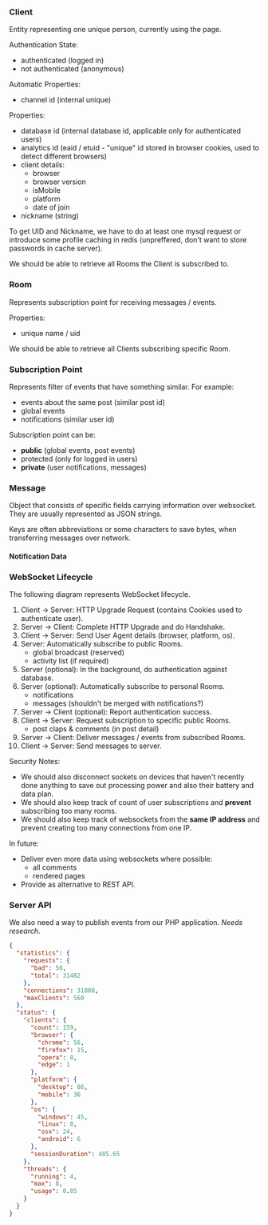 
### Client

Entity representing one unique person, currently using the page.

Authentication State:
- authenticated (logged in)
- not authenticated (anonymous)

Automatic Properties:
- channel id (internal unique)

Properties:
- database id (internal database id, applicable only for authenticated users)
- analytics id (eaid / etuid - "unique" id stored in browser cookies, used to detect different browsers)
- client details:
  - browser
  - browser version
  - isMobile
  - platform
  - date of join
- nickname (string)

To get UID and Nickname, we have to do at least one mysql request or
 introduce some profile caching in redis (unpreffered, don't want to store
 passwords in cache server).
 
We should be able to retrieve all Rooms the Client is subscribed to.

### Room

Represents subscription point for receiving messages / events.

Properties:
- unique name / uid

We should be able to retrieve all Clients subscribing specific Room. 

### Subscription Point

Represents filter of events that have something similar. For example:
- events about the same post (similar post id)
- global events
- notifications (similar user id)

Subscription point can be: 
- **public** (global events, post events)
- protected (only for logged in users)
- **private** (user notifications, messages)

### Message

Object that consists of specific fields carrying information over websocket. They
 are usually represented as JSON strings.

Keys are often abbreviations or some characters to save bytes, when transferring
 messages over network.

#### Notification Data

### WebSocket Lifecycle

The following diagram represents WebSocket lifecycle.

1. Client -> Server: HTTP Upgrade Request (contains Cookies used to authenticate user).
2. Server -> Client: Complete HTTP Upgrade and do Handshake.
3. Client -> Server: Send User Agent details (browser, platform, os).
4. Server: Automatically subscribe to public Rooms.
   - global broadcast (reserved)
   - activity list (if required)
5. Server (optional): In the background, do authentication against database.
6. Server (optional): Automatically subscribe to personal Rooms.
   - notifications
   - messages (shouldn't be merged with notifications?)
7. Server -> Client (optional): Report authentication success.
8. Client -> Server: Request subscription to specific public Rooms.
   - post claps & comments (in post detail)
9. Server -> Client: Deliver messages / events from subscribed Rooms.
10. Client -> Server: Send messages to server.

Security Notes:

- We should also disconnect sockets on devices that haven't recently done anything to 
save out processing power and also their battery and data plan.
- We should also keep track of count of user subscriptions and **prevent** subscribing 
 too many rooms.
- We should also keep track of websockets from the **same IP address** and prevent creating
 too many connections from one IP.
 
In future:

- Deliver even more data using websockets where possible:
  - all comments
  - rendered pages
- Provide as alternative to REST API.
 
### Server API

We also need a way to publish events from our PHP application. 
*Needs research*.

```json
{
  "statistics": {
    "requests": {
      "bad": 56,
      "total": 31482
    },
    "connections": 31808,
    "maxClients": 560
  },
  "status": {
    "clients": {
      "count": 159,
      "browser": {
        "chrome": 56,
        "firefox": 15,
        "opera": 8,
        "edge": 1
      },
      "platform": {
        "desktop": 86,
        "mobile": 36
      },
      "os": {
        "windows": 45,
        "linux": 8,
        "osx": 24,
        "android": 6
      },
      "sessionDuration": 485.65
    },
    "threads": {
      "running": 4,
      "max": 8,
      "usage": 0.85
    }
  }
}
```